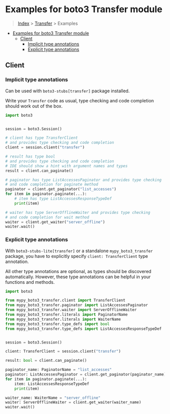 <a id="examples-for-boto3-transfer-module"></a>

# Examples for boto3 Transfer module

> [Index](../README.md) > [Transfer](./README.md) > Examples

- [Examples for boto3 Transfer module](#examples-for-boto3-transfer-module)
  - [Client](#client)
    - [Implicit type annotations](#implicit-type-annotations)
    - [Explicit type annotations](#explicit-type-annotations)

<a id="client"></a>

## Client

<a id="implicit-type-annotations"></a>

### Implicit type annotations

Can be used with `boto3-stubs[transfer]` package installed.

Write your `Transfer` code as usual, type checking and code completion should
work out of the box.

```python
import boto3


session = boto3.Session()

# client has type TransferClient
# and provides type checking and code completion
client = session.client("transfer")

# result has type bool
# and provides type checking and code completion
# IDE should show a hint with argument names and types
result = client.can_paginate()

# paginator has type ListAccessesPaginator and provides type checking
# and code completion for paginate method
paginator = client.get_paginator("list_accesses")
for item in paginator.paginate(...):
    # item has type ListAccessesResponseTypeDef
    print(item)

# waiter has type ServerOfflineWaiter and provides type checking
# and code completion for wait method
waiter = client.get_waiter("server_offline")
waiter.wait()
```

<a id="explicit-type-annotations"></a>

### Explicit type annotations

With `boto3-stubs-lite[transfer]` or a standalone `mypy_boto3_transfer`
package, you have to explicitly specify `client: TransferClient` type
annotation.

All other type annotations are optional, as types should be discovered
automatically. However, these type annotations can be helpful in your functions
and methods.

```python
import boto3

from mypy_boto3_transfer.client import TransferClient
from mypy_boto3_transfer.paginator import ListAccessesPaginator
from mypy_boto3_transfer.waiter import ServerOfflineWaiter
from mypy_boto3_transfer.literals import PaginatorName
from mypy_boto3_transfer.literals import WaiterName
from mypy_boto3_transfer.type_defs import bool
from mypy_boto3_transfer.type_defs import ListAccessesResponseTypeDef


session = boto3.Session()

client: TransferClient = session.client("transfer")

result: bool = client.can_paginate()

paginator_name: PaginatorName = "list_accesses"
paginator: ListAccessesPaginator = client.get_paginator(paginator_name)
for item in paginator.paginate(...):
    item: ListAccessesResponseTypeDef
    print(item)

waiter_name: WaiterName = "server_offline"
waiter: ServerOfflineWaiter = client.get_waiter(waiter_name)
waiter.wait()
```
